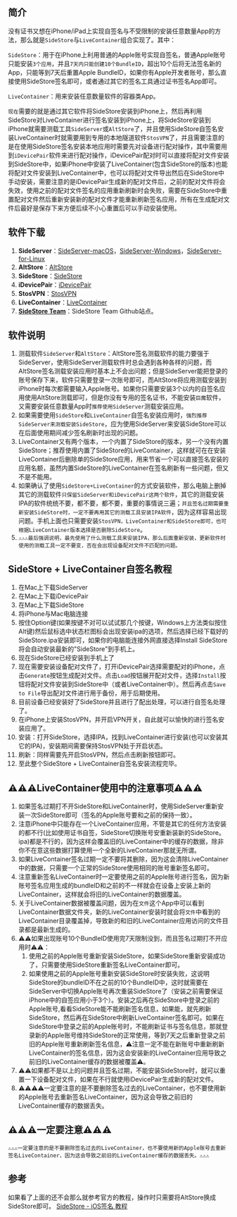 ## 简介
没有证书又想在iPhone/iPad上实现自签名与不受限制的安装任意数量App的方法，那么就是```SideStore```与```LiveContainer```组合实现了。其中：

```SideStore```：用于在iPhone上利用普通的Apple账号实现自签名，普通Apple账号只能安装```3个应用```，并且```7天内只能创建10个BundleID```，超出10个后将无法签名新的App，只能等到7天后重置Apple BundleID，如果你有Apple开发者账号，那么直接使用SideStore签名即可，或者通过其它的签名工具通过证书签名App即可。

```LiveContainer```：用来安装任意数量软件的容器类App。

```现在```需要的就是通过其它软件将SideStore安装到iPhone上，然后再利用SideStore对LiveContainer进行签名安装到iPhone上，将SideStore安装到iPhone就需要测载工具```SideServer```或```AltStore```了，并且使用SideStore自签名安装LiveContainer时就需要用到专用的本地隧道软件```StosVPN```了，并且需要注意的是在使用SideStore签名安装本地应用时需要先对设备进行配对操作，其中需要用到```iDevicePair```软件来进行配对操作，iDevicePair配对时可以直接将配对文件安装到SideStore中，如果iPhone中安装了LiveContainer(包含SideStore的版本)也能将配对文件安装到LiveContainer中，也可以将配对文件导出然后在SideStore中手动安装，需要注意的是iDevicePair生成新的配对文件后，之前的配对文件将会失效，使用之前的配对文件签名的应用重新刷新时会失败，需要在SideStore中重置配对文件然后重新安装新的配对文件才能重新刷新签名应用，所有在生成配对文件后最好是保存下来方便后续不小心重置后可以手动安装使用。


   

## 软件下载
1. **SideServer**：[SideServer-macOS](https://github.com/SideStore/SideServer-macOS/releases)，[SideServer-Windows](https://github.com/SideStore/SideServer-Windows/releases)，[SideServer-for-Linux](https://github.com/SideStore/SideServer-for-Linux)
2. **AltStore**：[AltStore](https://altstore.io/)
3. **SideStore**：[SideStore](https://github.com/SideStore/SideStore/releases)
4. **iDevicePair**：[iDevicePair](https://github.com/jkcoxson/idevice_pair/releases)
5. **StosVPN**：[StosVPN](https://apps.apple.com/us/app/stosvpn/id6744003051)
6. **LiveContainer**：[LiveContainer](https://github.com/LiveContainer/LiveContainer/releases)
7. **[SideStore Team](https://github.com/SideStore)**：SideStore Team Github站点。


## 软件说明
1. 测载软件```SideServer```和```AltStore```：AltStore签名测载软件的能力要强于SideServer，使用SideServer测载软件时总会遇到各种各样的问题，而AltStore签名测载安装应用时基本上不会出问题；但是SideServer能把登录的账号保存下来，软件只需要登录一次账号即可，而AltStore将应用测载安装到iPhone时每次都需要输入Apple账号。如果你只需要安装3个以内的自签名应用使用AltStore测载即可，但是你没有专用的签名证书，不能安装```巨魔```软件，又需要安装任意数量App时```推荐使用SideServer```测载安装应用。
2. 如果需要使用```SideStore```和```LiveContainer```自签名安装应用时，```强烈推荐SideServer来测载安装SideStore```，应为使用SideServer来安装SideStore可以在后面使用期间减少签名刷新时出现的问题。
3. LiveContainer又有两个版本，一个内置了SideStore的版本，另一个没有内置SideStore；推荐使用内置了SideStore的LiveContainer，这样就可在在安装LiveContainer后删除单的SideStore应用，用来节省一个可以直接签名安装的应用名额，虽然内置SideStore的LiveContainer在签名刷新有一些问题，但又不是不能用。
4. 如果确认了使用```SideStore+LiveContainer```的方式安装软件，那么电脑上删掉其它的测载软件```只保留SideServer和iDevicePair这两个软件```，其它的测载安装IPA的软件统统不要，都不要，都不要，重要的事情说三遍；```并且签名过期需要重新安装SideStore时，一定不要再用其它的测载工具安装IPA软件```，因为这样容易出现问题。手机上面也只需要安装```StosVPN，LiveContainer和SideStore即可，也可根据LiveContainer版本选择是否删除SideStore```。
5. ```⚠️⚠️⚠️最后强调说明，最先使用了什么测载工具来安装IPA，那么后面重新安装，更新软件时使用的测载工具一定不要变，否在会出现设备配对文件不匹配的问题。```



## SideStore + LiveContainer自签名教程
1. 在Mac上下载SideServer
2. 在Mac上下载iDevicePair
3. 在Mac上下载SideStore
4. 将iPhone与Mac电脑连接
5. 按住Option键(如果按键不对可以试试那几个按键，Windows上方法类似按住Alt键)然后鼠标选中状态栏图标会出现安装ipa的选项，然后选择已经下载好的SideStore.ipa安装即可，如果你的电脑能连接外网直接选择Install SideStore将会自动安装最新的"SideStore"到手机上。
6. 现在SideStore已经安装到手机上了
7. 现在需要安装设备配对文件了，打开iDevicePair选择需要配对的iPhone，点击```Generate```按钮生成配对文件。点击```Load```按钮展开配对文件，选择```Install```按钮将配对文件安装到SideStore中（或者LiveContainer中）。然后再点击```Save to File```导出配对文件进行用于备份，用于后期使用。
8. 目前设备已经安装好了SideStore并且进行了配出处理，可以进行自签名处理了。
9. 在iPhone上安装StosVPN，并开启VPN开关，自此就可以愉快的进行签名安装应用了。
10. 安装：打开SideStore，选择IPA，找到LiveContainer进行安装(也可以安装其它的IPA)，安装期间需要保持StosVPN处于开启状态。
11. 刷新：同样需要先开启StosVPN，然后点击刷新按钮即可。
12. 至此整个SideStore + LiveContainer自签名安装流程完毕。



##   ⚠️⚠️⚠️LiveContainer使用中的注意事项⚠️⚠️⚠️
1. 如果签名过期打不开SideStore和LiveContainer时，使用SideServer重新安装一次SideStore即可（签名的Apple账号要和之前的保持一致）。
2. 注意iPhone中只能存在一个LiveContainer应用，不管是其它的任何方法安装的都不行(比如使用证书自签，SideStore切换账号安重新装新的SideStore。ipa)都是不行的，因为这样会覆盖旧的LiveContainer中的缓存的数据，除非你不在意这些数据打算使用一个全新的LiveContainer那就无所谓。
3. 如果LiveContainer签名过期一定不要将其删除，因为这会清除LiveContainer中的数据，只需要一个正常的SideStore使用相同的账号重新签名即可。
4. 注意重新签名LiveContainer时一定要使用之前的Apple账号进行签名，因为新账号签名应用生成的bundleID和之前的不一样就会在设备上安装上新的LiveContainer，这样就会将旧的LiveContainer的数据覆盖。
5. 关于LiveContainer数据被覆盖问题，因为在```文件```这个App中可以看到LiveContainer数据文件夹，新的LiveContainer安装时就会将```文件```中看到的LiveContainer目录覆盖掉，导致新的和旧的LiveContainer应用访问的文件目录都是最新生成的。
6. ⚠️⚠️如果出现账号10个BundleID使用完7天限制没到，而且签名过期打不开应用时⚠️⚠️：
   1. 使用之前的Apple账号重新安装SideStore，如果SideStore重新安装成功了，只需要使用SideStore重新签名LiveContainer即可。
   2. 如果使用之前的Apple账号重新安装SideStore时安装失败，这说明SideStore的bundleID不在之前的10个BundleID中，这时就需要在SideServer中切换Apple账号再次重装SideStore了（安装之前需要保证iPhone中的自签应用小于3个）。安装之后再在SideStore中登录之前的Apple账号,看看SideStore能不能刷新签名信息，如果能，就先刷新SideStore，然后再在SideStore中刷新LiveContainer签名即可。如果在SideStore中登录之前的Apple账号时，不能刷新证书与签名信息，那就登录新的Apple账号维持SideStore的正常使用，等到7天之后重新登录之前旧的Apple账号重新刷新签名信息，⚠️注意一定不能在新账号中重新刷新LiveContainer的签名信息，因为这会安装新的LiveContainer应用导致之前旧的LiveContainer缓存的数据被覆盖⚠️。 
 7. ⚠️⚠️如果都不是以上的问题并且签名过期，不能安装SideStore时，就可以重置一下设备配对文件，如果在不行就使用iDevicePair生成新的配对文件。    
 8. ⚠️⚠️⚠️⚠️一定要注意的是不要删除签名过去的LiveContainer，也不要使用新的Apple账号去重新签名LiveContainer，因为这会导致之前旧的LiveContainer缓存的数据丢失。
   
   
   
##  ⚠️⚠️⚠️一定要注意⚠️⚠️⚠️
```⚠️⚠️⚠️一定要注意的是不要删除签名过去的LiveContainer，也不要使用新的Apple账号去重新签名LiveContainer，因为这会导致之前旧的LiveContainer缓存的数据丢失。⚠️⚠️⚠️ ```
      
      
## 参考
如果看了上面的还不会那么就参考官方的教程，操作时只需要将AltStore换成SideStore即可。
[SideStore - iOS签名 教程](https://sidestore.io/)


     









